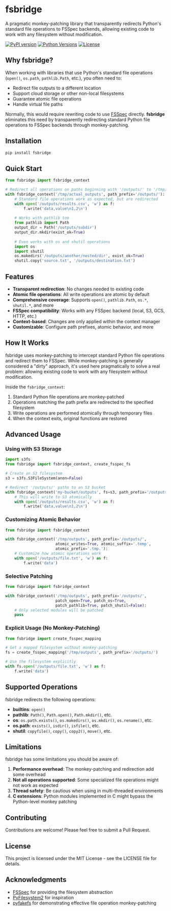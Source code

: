 # fsbridge

A pragmatic monkey-patching library that transparently redirects Python's standard file operations to FSSpec backends, allowing existing code to work with any filesystem without modification.

[![PyPI version](https://badge.fury.io/py/fsbridge.svg)](https://badge.fury.io/py/fsbridge)
[![Python Versions](https://img.shields.io/pypi/pyversions/fsbridge.svg)](https://pypi.org/project/fsbridge/)
[![License](https://img.shields.io/github/license/yourusername/fsbridge.svg)](https://github.com/yourusername/fsbridge/blob/main/LICENSE)

## Why fsbridge?

When working with libraries that use Python's standard file operations (`open()`, `os.path`, `pathlib.Path`, etc.), you often need to:

- Redirect file outputs to a different location
- Support cloud storage or other non-local filesystems
- Guarantee atomic file operations
- Handle virtual file paths

Normally, this would require rewriting code to use [FSSpec](https://filesystem-spec.readthedocs.io/) directly. **fsbridge** eliminates this need by transparently redirecting standard Python file operations to FSSpec backends through monkey-patching.

## Installation

```bash
pip install fsbridge
```

## Quick Start

```python
from fsbridge import fsbridge_context

# Redirect all operations on paths beginning with '/outputs/' to '/tmp/actual_outputs/'
with fsbridge_context('/tmp/actual_outputs', path_prefix='/outputs/'):
    # Standard file operations work as expected, but are redirected
    with open('/outputs/results.csv', 'w') as f:
        f.write('data,value\n1,2\n')
    
    # Works with pathlib too
    from pathlib import Path
    output_dir = Path('/outputs/subdir')
    output_dir.mkdir(exist_ok=True)
    
    # Even works with os and shutil operations
    import os
    import shutil
    os.makedirs('/outputs/another/nested/dir', exist_ok=True)
    shutil.copy('source.txt', '/outputs/destination.txt')
```

## Features

- **Transparent redirection**: No changes needed to existing code
- **Atomic file operations**: All write operations are atomic by default
- **Comprehensive coverage**: Supports `open()`, `pathlib.Path`, `os.*`, `shutil.*`, and more
- **FSSpec compatibility**: Works with any FSSpec backend (local, S3, GCS, HTTP, etc.)
- **Context-based**: Changes are only applied within the context manager
- **Customizable**: Configure path prefixes, atomic behavior, and more

## How It Works

fsbridge uses monkey-patching to intercept standard Python file operations and redirect them to FSSpec. While monkey-patching is generally considered a "dirty" approach, it's used here pragmatically to solve a real problem: allowing existing code to work with any filesystem without modification.

Inside the `fsbridge_context`:

1. Standard Python file operations are monkey-patched
2. Operations matching the path prefix are redirected to the specified filesystem
3. Write operations are performed atomically through temporary files
4. When the context exits, original functions are restored

## Advanced Usage

### Using with S3 Storage

```python
import s3fs
from fsbridge import fsbridge_context, create_fsspec_fs

# Create an S3 filesystem
s3 = s3fs.S3FileSystem(anon=False)

# Redirect '/outputs/' paths to an S3 bucket
with fsbridge_context('my-bucket/outputs', fs=s3, path_prefix='/outputs/'):
    # This will write to S3 atomically
    with open('/outputs/results.csv', 'w') as f:
        f.write('data,value\n1,2\n')
```

### Customizing Atomic Behavior

```python
from fsbridge import fsbridge_context

with fsbridge_context('/tmp/outputs', path_prefix='/outputs/', 
                      atomic_writes=True, atomic_suffix='.temp',
                      atomic_prefix='.tmp.'):
    # Customize how atomic operations work
    with open('/outputs/file.txt', 'w') as f:
        f.write('data')
```

### Selective Patching

```python
from fsbridge import fsbridge_context

with fsbridge_context('/tmp/outputs', path_prefix='/outputs/',
                      patch_open=True, patch_os=True, 
                      patch_pathlib=True, patch_shutil=False):
    # Only selected modules will be patched
    pass
```

### Explicit Usage (No Monkey-Patching)

```python
from fsbridge import create_fsspec_mapping

# Get a mapped filesystem without monkey-patching
fs = create_fsspec_mapping('/tmp/outputs', path_prefix='/outputs/')

# Use the filesystem explicitly
with fs.open('/outputs/file.txt', 'w') as f:
    f.write('data')
```

## Supported Operations

fsbridge redirects the following operations:

- **builtins**: `open()`
- **pathlib**: `Path()`, `Path.open()`, `Path.mkdir()`, etc.
- **os**: `os.path.exists()`, `os.makedirs()`, `os.mkdir()`, `os.rename()`, etc.
- **os.path**: `exists()`, `isdir()`, `isfile()`, etc.
- **shutil**: `copyfile()`, `copy()`, `copy2()`, `move()`, etc.

## Limitations

fsbridge has some limitations you should be aware of:

1. **Performance overhead**: The monkey-patching and redirection add some overhead
2. **Not all operations supported**: Some specialized file operations might not work as expected
3. **Thread safety**: Be cautious when using in multi-threaded environments
4. **C extensions**: Python modules implemented in C might bypass the Python-level monkey patching

## Contributing

Contributions are welcome! Please feel free to submit a Pull Request.

## License

This project is licensed under the MIT License - see the LICENSE file for details.

## Acknowledgments

- [FSSpec](https://filesystem-spec.readthedocs.io/) for providing the filesystem abstraction
- [PyFilesystem2](https://docs.pyfilesystem.org/) for inspiration
- [pyfakefs](https://github.com/jmcgeheeiv/pyfakefs) for demonstrating effective file operation monkey-patching
